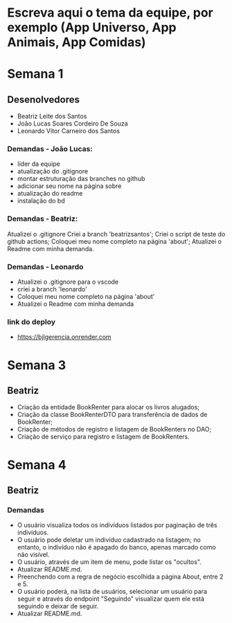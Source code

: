 # Escreva aqui o tema da equipe, por exemplo (App Universo, App Animais, App Comidas)

# Semana 1
## Desenolvedores
- Beatriz Leite dos Santos
- João Lucas Soares Cordeiro De Souza
- Leonardo Vítor Carneiro dos Santos 

### Demandas - João Lucas:
- líder da equipe 
- atualização do .gitignore 
- montar estruturação das branches no github
- adicionar seu nome na página sobre
- atualização do readme
- instalação do bd

### Demandas - Beatriz:
Atualizei o .gitignore
Criei a branch 'beatrizsantos';
Criei o script de teste do github actions;
Coloquei meu nome completo na página 'about';
Atualizei o Readme com minha demanda.

### Demandas - Leonardo 
- Atualizei o .gitignore para o vscode 
- criei a branch 'leonardo' 
- Coloquei meu nome completo na página 'about'
- Atualizei o Readme com minha demanda


### link do deploy 

- https://bjlgerencia.onrender.com
# Semana 3

## Beatriz

- Criação da entidade BookRenter para alocar os livros alugados;
- Criação da classe BookRenterDTO para transferência de dados de BookRenter;
- Criação de métodos de registro e listagem de BookRenters no DAO;
- Criação de serviço para registro e listagem de BookRenters.

# Semana 4
## Beatriz
### Demandas
- O usuário visualiza todos os indivíduos listados por paginação de três indivíduos.
- O usuário pode deletar um indivíduo cadastrado na listagem; no entanto, o indivíduo não é apagado do banco, apenas marcado como não visível.
- O usuário, através de um item de menu, pode listar os "ocultos".
- Atualizar README.md.
- Preenchendo com a regra de negócio escolhida a página About, entre 2 e 5.
- O usuário poderá, na lista de usuários, selecionar um usuário para seguir e
através do endpoint "Seguindo" visualizar quem ele está seguindo e deixar de seguir.
- Atualizar README.md.